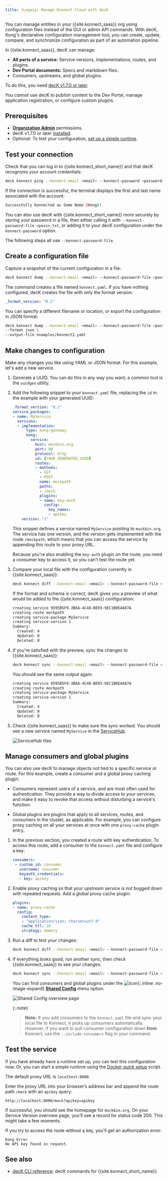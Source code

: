 ```yaml
---
title: (Legacy) Manage Konnect Cloud with decK
---
```

<!-- vale off -->
You can manage entities in your {{site.konnect_saas}} org using configuration
files instead of the GUI or admin API commands. With decK, Kong's declarative
configuration management tool, you can create, update,
compare, and synchronize configuration as part of an automation pipeline.

In {{site.konnect_saas}}, decK can manage:
* **All parts of a service:** Service versions, implementations, routes, and
plugins.
* **Dev Portal documents:** Specs and markdown files.
* Consumers, upstreams, and global plugins.

To do this, you need [decK v1.7.0 or later](/deck/).

You _cannot_ use decK to publish content to the Dev Portal, manage application
registration, or configure custom plugins.

## Prerequisites

* [**Organization Admin**](/konnect/legacy/org-management/users-and-roles) permissions.
* decK v1.7.0 or later [installed](/deck/latest/installation/).
* Optional: To test your configuration, [set up a simple runtime](/konnect/legacy/getting-started/configure-runtime).

## Test your connection

Check that you can log in to {{site.konnect_short_name}} and that decK
recognizes your account credentials:

```sh
deck konnect ping --konnect-email <email> --konnect-password <password>
```

If the connection is successful, the terminal displays the first and last name
associated with the account:

```sh
Successfully Konnected as Some Name (Kong)!
```

You can also use decK with {{site.konnect_short_name}} more securely by storing
your password in a file, then either calling it with
`--konnect-password-file <pass>.txt`, or adding it to your decK configuration
under the `konnect-password` option.

The following steps all use `--konnect-password-file`.


## Create a configuration file

Capture a snapshot of the current configuration in a file:

```sh
deck konnect dump --konnect-email <email> --konnect-password-file <pass>.txt
```

The command creates a file named `konnect.yaml`. If you have nothing
configured, decK creates the file with only the format version:

```yaml
_format_version: "0.1"
```

You can specify a different filename or location, or export the
configuration in JSON format:

```sh
deck konnect dump --konnect-email <email> --konnect-password-file <pass>.txt \
--format json \
--output-file examples/konnect2.yaml
```

## Make changes to configuration

Make any changes you like using YAML or JSON format.
For this example, let's add a new service.

1. Generate a UUID. You can do this in any way you want; a common tool is the
`uuidgen` utility.

2. Add the following snippet to your `konnect.yaml` file, replacing the `id` in
the example with your generated UUID:

    ```yaml
    _format_version: "0.1"
    service_packages:
    - name: MyService
      versions:
      - implementation:
          type: kong-gateway
          kong:
            service:
              host: mockbin.org
              port: 80
              protocol: http
              id: {YOUR_GENERATED_UUID}
              routes:
              - methods:
                - GET
                - POST
                name: mockpath
                paths:
                - /mock
                plugins:
                - name: key-auth
                  config:
                    key_names:
                    - apikey
        version: "1"
    ```

    This snippet defines a service named `MyService` pointing to `mockbin.org`.
    The service has one version, and the version gets implemented with the
    route `/mockpath`, which means that you can access the service by appending
    this route to your proxy URL.

    Because you're also enabling the `key-auth` plugin on the route, you need
    a consumer key to access it, so you can't test the route yet.

3. Compare your local file with the configuration currently in
{{site.konnect_saas}}:

    ```sh
    deck konnect diff --konnect-email <email> --konnect-password-file <pass>.txt
    ```

    If the format and schema is correct, decK gives you a preview of what would
    be added to the {{site.konnect_saas}} configuration:

    ```sh
    creating service 9595B5F9-3B6A-4C48-BE93-9EC1B0EA487A
    creating route mockpath
    creating service-package MyService
    creating service-version 1
    Summary:
      Created: 4
      Updated: 0
      Deleted: 0
    ```

4. If you're satisfied with the preview, sync the changes to
{{site.konnect_saas}}:

    ```sh
    deck konnect sync --konnect-email <email> --konnect-password-file <pass>.txt
    ```

    You should see the same output again:

    ```sh
    creating service 9595B5F9-3B6A-4C48-BE93-9EC1B0EA487A
    creating route mockpath
    creating service-package MyService
    creating service-version 1
    Summary:
      Created: 4
      Updated: 0
      Deleted: 0
    ```

5. Check {{site.konnect_saas}} to make sure the sync worked. You should see a
new service named `MyService` in the
[ServiceHub](https://konnect.konghq.com/servicehub/).

    ![ServiceHub tiles](/assets/images/docs/konnect/konnect-myservice.png)


## Manage consumers and global plugins

You can also use decK to manage objects not tied to a specific service or
route. For this example, create a consumer and a global proxy caching plugin:

* Consumers represent users of a service, and are most often used for
authentication. They provide a way to divide access to your services, and
make it easy to revoke that access without disturbing a service's function.

* Global plugins are plugins that apply to all services, routes, and consumers
in the cluster, as applicable. For example, you can configure proxy caching on
all your services at once with one `proxy-cache` plugin entry.


1. In the previous section, you created a route with key authentication. To
access this route, add a consumer to the `konnect.yaml` file and configure
a key:

    ```yaml
    consumers:
     - custom_id: consumer
       username: consumer
       keyauth_credentials:
       - key: apikey
    ```

2. Enable proxy caching so that your upstream service is not bogged
down with repeated requests. Add a global proxy cache plugin:

    ```yaml
    plugins:
    - name: proxy-cache
      config:
        content_type:
        - "application/json; charset=utf-8"
        cache_ttl: 30
        strategy: memory
    ```

3. Run a diff to test your changes:

    ```sh
    deck konnect diff --konnect-email <email> --konnect-password-file <pass>.txt
    ```

4. If everything looks good, run another sync, then check {{site.konnect_saas}}
to see your changes:

    ```sh
    deck konnect sync --konnect-email <email> --konnect-password-file <pass>.txt
    ```

    You can find consumers and global plugins under the
    ![icon](/assets/images/icons/konnect/konnect-shared-config.svg){:.inline .no-image-expand}
    **[Shared Config](https://konnect.konghq.com/configuration)** menu option.

    ![Shared Config overview page](/assets/images/docs/konnect/konnect-shared-config.png)

    {:.note}
    > **Note:** If you add consumers to the `konnect.yaml` file and sync your
    local file to Konnect, it picks up consumers automatically. However, if you
    want to pull consumer configuration down **from** Konnect, use the
    `--include-consumers` flag in your command.


## Test the service

If you have already have a runtime set up, you can test this
configuration now. Or, you can start a simple runtime using the
[Docker quick setup](/konnect/legacy/getting-started/configure-runtime) script.

The default proxy URL is `localhost:8000`.

Enter the proxy URL into your browser’s address bar and append the route path
`/mock` with an `apikey` query:

```
http://localhost:8000/mock?apikey=apikey
```

If successful, you should see the homepage for `mockbin.org`. On your Service
Version overview page, you’ll see a record for status code 200. This might
take a few moments.

If you try to access the route without a key, you'll get an authorization error:

```
Kong Error
No API key found in request.
```

## See also

* [decK CLI reference](/deck/1.13.x/reference/deck_konnect): decK commands for {{site.konnect_short_name}}
<!-- * [Migrate from a self-managed {{site.base_gateway}} deployment](/konnect/legacy/deployment/migrate-from-self-managed):
Use decK to migrate {{site.base_gateway}} entities to {{site.konnect_saas}} -->
